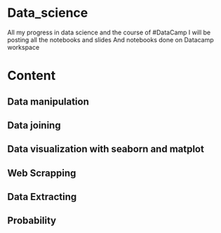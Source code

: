 # Data_science
All my progress in data science and the course of #DataCamp
I will be posting all the notebooks and slides
And notebooks done on Datacamp workspace

# Content
## Data manipulation
## Data joining 
## Data visualization with seaborn and matplot
## Web Scrapping
## Data Extracting
## Probability
